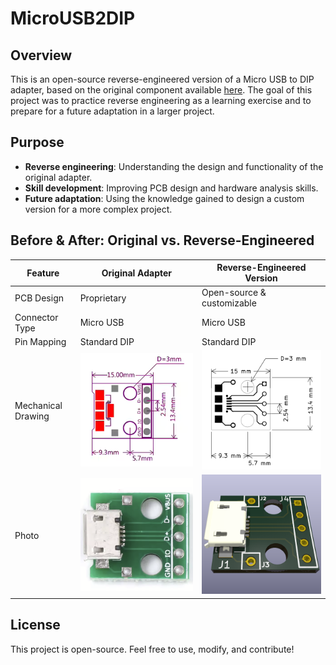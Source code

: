 # MicroUSB2DIP

## Overview
This is an open-source reverse-engineered version of a Micro USB to DIP adapter, based on the original component available [here](https://fr.aliexpress.com/item/32947889760.html). The goal of this project was to practice reverse engineering as a learning exercise and to prepare for a future adaptation in a larger project.

## Purpose
- **Reverse engineering**: Understanding the design and functionality of the original adapter.
- **Skill development**: Improving PCB design and hardware analysis skills.
- **Future adaptation**: Using the knowledge gained to design a custom version for a more complex project.

## Before & After: Original vs. Reverse-Engineered

| Feature            | Original Adapter | Reverse-Engineered Version |
|--------------------|----------------|---------------------------|
| PCB Design        | Proprietary     | Open-source & customizable |
| Connector Type    | Micro USB       | Micro USB |
| Pin Mapping      | Standard DIP    | Standard DIP |
| Mechanical Drawing  | ![Original PCB Drawing](images/original_pcb.png) | ![Reverse-Engineered PCB Drawing](images/reversed_pcb.png) |
| Photo        | ![Original Circuit Photo](images/original_3d.png) | ![Reversed 3D View](images/reversed_3d.png) |

## License
This project is open-source. Feel free to use, modify, and contribute!
